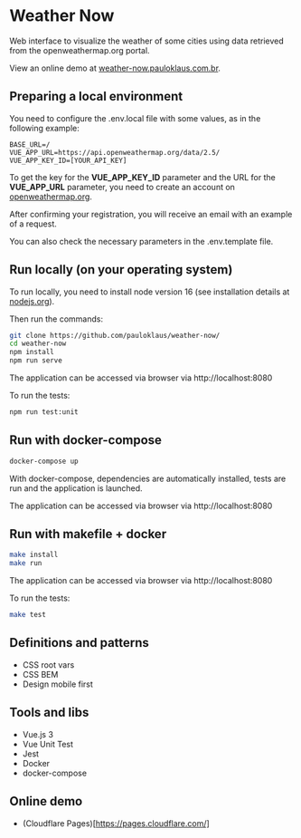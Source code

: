 # Weather Now

Web interface to visualize the weather of some cities using data retrieved from the openweathermap.org portal.

View an online demo at [weather-now.pauloklaus.com.br](https://weather-now.pauloklaus.com.br).

## Preparing a local environment

You need to configure the .env.local file with some values, as in the following example:

```env
BASE_URL=/
VUE_APP_URL=https://api.openweathermap.org/data/2.5/
VUE_APP_KEY_ID=[YOUR_API_KEY]
```

To get the key for the **VUE_APP_KEY_ID** parameter and the URL for the **VUE_APP_URL** parameter, you need to create an account on [openweathermap.org](https://openweathermap.org).

After confirming your registration, you will receive an email with an example of a request.

You can also check the necessary parameters in the .env.template file.

## Run locally (on your operating system)

To run locally, you need to install node version 16 (see installation details at [nodejs.org](https://nodejs.org/)).

Then run the commands:

```sh
git clone https://github.com/pauloklaus/weather-now/
cd weather-now
npm install
npm run serve
```

The application can be accessed via browser via http://localhost:8080

To run the tests:

```sh
npm run test:unit
```

## Run with docker-compose

```sh
docker-compose up
```

With docker-compose, dependencies are automatically installed, tests are run and the application is launched.

The application can be accessed via browser via http://localhost:8080

## Run with makefile + docker

```sh
make install
make run
```

The application can be accessed via browser via http://localhost:8080

To run the tests:

```sh
make test
```

## Definitions and patterns

* CSS root vars
* CSS BEM
* Design mobile first

## Tools and libs

* Vue.js 3
* Vue Unit Test
* Jest
* Docker
* docker-compose

## Online demo

* (Cloudflare Pages)[https://pages.cloudflare.com/]
